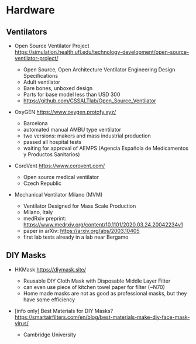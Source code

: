 # Hardware

## Ventilators

- Open Source Ventilator Project https://simulation.health.ufl.edu/technology-development/open-source-ventilator-project/
  - Open Source, Open Architecture Ventilator Engineering Design Specifications
  - Adult ventilator
  - Bare bones, unboxed design
  - Parts for base model less than USD 300
  - https://github.com/CSSALTlab/Open_Source_Ventilator

- OxyGEN https://www.oxygen.protofy.xyz/
  - Barcelona
  - automated manual AMBU type ventilator
  - two versions: makers and mass industrial production
  - passed all hospital tests
  - waiting for approval of AEMPS (Agencia Española de Medicamentos y Productos Sanitarios)

- CoroVent https://www.corovent.com/
  - Open source medical ventilator
  - Czech Republic

- Mechanical Ventilator Milano (MVM)
  - Ventilator Designed for Mass Scale Production
  - Milano, Italy
  - medRxiv preprint: https://www.medrxiv.org/content/10.1101/2020.03.24.20042234v1
  - paper in arXiv: https://arxiv.org/abs/2003.10405
  - first lab tests already in a lab near Bergamo


## DIY Masks

- HKMask https://diymask.site/
  - Reusable DIY Cloth Mask with Disposable Middle Layer Filter
  - can even use piece of kitchen towel paper for filter (~N70)
  - Home made masks are not as good as professional masks, but they have some efficiency

- [info only] Best Materials for DIY Masks? https://smartairfilters.com/en/blog/best-materials-make-diy-face-mask-virus/
  - Cambridge University
